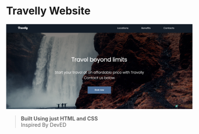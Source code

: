 # Travelly Website

![Screenshot](/img/Screenshot.png)

>**Built Using just HTML and CSS**<br>
>Inspired By DevED
